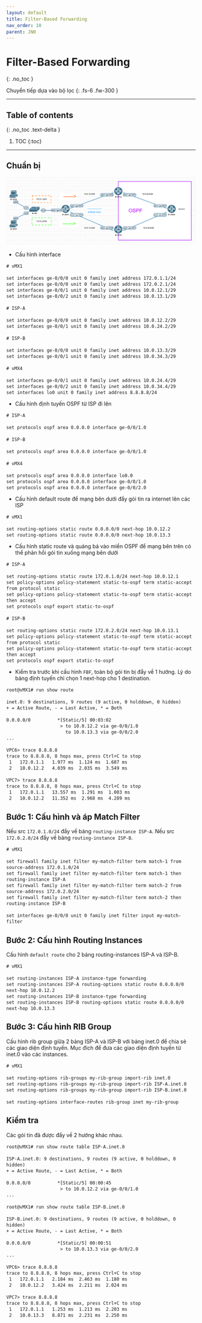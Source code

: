 ```yaml
---
layout: default
title: Filter-Based Forwarding
nav_order: 10
parent: JN0
---
```


# Filter-Based Forwarding
{: .no_toc }

Chuyển tiếp dựa vào bộ lọc
{: .fs-6 .fw-300 }

---

## Table of contents
{: .no_toc .text-delta }

1. TOC
{:toc}

---

## Chuẩn bị

![](/docs/JN0/img/8.png)

* Cấu hình interface

```
# vMX1

set interfaces ge-0/0/0 unit 0 family inet address 172.0.1.1/24
set interfaces ge-0/0/0 unit 0 family inet address 172.0.2.1/24
set interfaces ge-0/0/1 unit 0 family inet address 10.0.12.1/29
set interfaces ge-0/0/2 unit 0 family inet address 10.0.13.1/29

# ISP-A

set interfaces ge-0/0/0 unit 0 family inet address 10.0.12.2/29
set interfaces ge-0/0/1 unit 0 family inet address 10.0.24.2/29

# ISP-B

set interfaces ge-0/0/0 unit 0 family inet address 10.0.13.3/29
set interfaces ge-0/0/1 unit 0 family inet address 10.0.34.3/29

# vMX4

set interfaces ge-0/0/1 unit 0 family inet address 10.0.24.4/29
set interfaces ge-0/0/2 unit 0 family inet address 10.0.34.4/29
set interfaces lo0 unit 0 family inet address 8.8.8.8/24
```

* Cấu hình định tuyến OSPF từ ISP đi lên

```
# ISP-A

set protocols ospf area 0.0.0.0 interface ge-0/0/1.0

# ISP-B

set protocols ospf area 0.0.0.0 interface ge-0/0/1.0

# vMX4

set protocols ospf area 0.0.0.0 interface lo0.0
set protocols ospf area 0.0.0.0 interface ge-0/0/1.0
set protocols ospf area 0.0.0.0 interface ge-0/0/2.0
```

* Cấu hình default route để mạng bên dưới đẩy gói tin ra internet lên các ISP

```
# vMX1

set routing-options static route 0.0.0.0/0 next-hop 10.0.12.2
set routing-options static route 0.0.0.0/0 next-hop 10.0.13.3
```

* Cấu hình static route và quảng bá vào miền OSPF để mạng bên trên có thể phản hồi gói tin xuống mạng bên dưới

```
# ISP-A

set routing-options static route 172.0.1.0/24 next-hop 10.0.12.1
set policy-options policy-statement static-to-ospf term static-accept from protocol static
set policy-options policy-statement static-to-ospf term static-accept then accept
set protocols ospf export static-to-ospf

# ISP-B

set routing-options static route 172.0.2.0/24 next-hop 10.0.13.1
set policy-options policy-statement static-to-ospf term static-accept from protocol static
set policy-options policy-statement static-to-ospf term static-accept then accept
set protocols ospf export static-to-ospf
```

* Kiểm tra trước khi cấu hình `FBF`, toàn bộ gói tin bị đẩy về 1 hướng. Lý do bảng định tuyến chỉ chọn 1 next-hop cho 1 destination.

```
root@vMX1# run show route

inet.0: 9 destinations, 9 routes (9 active, 0 holddown, 0 hidden)
+ = Active Route, - = Last Active, * = Both

0.0.0.0/0          *[Static/5] 00:03:02
                    > to 10.0.12.2 via ge-0/0/1.0
                      to 10.0.13.3 via ge-0/0/2.0
...

VPC6> trace 8.8.8.8
trace to 8.8.8.8, 8 hops max, press Ctrl+C to stop
 1   172.0.1.1   1.977 ms  1.124 ms  1.687 ms
 2   10.0.12.2   4.039 ms  2.035 ms  3.549 ms

VPC7> trace 8.8.8.8
trace to 8.8.8.8, 8 hops max, press Ctrl+C to stop
 1   172.0.1.1   13.557 ms  1.291 ms  1.003 ms
 2   10.0.12.2   11.352 ms  2.968 ms  4.289 ms
```


## Bước 1: Cấu hình và áp Match Filter

Nếu src `172.0.1.0/24` đẩy về bảng `routing-instance ISP-A`. Nếu src `172.0.2.0/24` đẩy về bảng `routing-instance ISP-B`.

```
# vMX1

set firewall family inet filter my-match-filter term match-1 from source-address 172.0.1.0/24
set firewall family inet filter my-match-filter term match-1 then routing-instance ISP-A
set firewall family inet filter my-match-filter term match-2 from source-address 172.0.2.0/24
set firewall family inet filter my-match-filter term match-2 then routing-instance ISP-B

set interfaces ge-0/0/0 unit 0 family inet filter input my-match-filter
```

## Bước 2: Cấu hình Routing Instances

Cấu hình `default route` cho 2 bảng routing-instances ISP-A và ISP-B.

```
# vMX1

set routing-instances ISP-A instance-type forwarding
set routing-instances ISP-A routing-options static route 0.0.0.0/0 next-hop 10.0.12.2
set routing-instances ISP-B instance-type forwarding
set routing-instances ISP-B routing-options static route 0.0.0.0/0 next-hop 10.0.13.3
```

## Bước 3: Cấu hình RIB Group

Cấu hình rib group giữa 2 bảng ISP-A và ISP-B với bảng inet.0 để chia sẻ các giao diện định tuyến. Mục đích để đưa các giao diện định tuyến từ inet.0 vào các instances.

```
# vMX1

set routing-options rib-groups my-rib-group import-rib inet.0
set routing-options rib-groups my-rib-group import-rib ISP-A.inet.0
set routing-options rib-groups my-rib-group import-rib ISP-B.inet.0

set routing-options interface-routes rib-group inet my-rib-group
```

## Kiểm tra

Các gói tin đã được đẩy về 2 hướng khác nhau.

```
root@vMX1# run show route table ISP-A.inet.0

ISP-A.inet.0: 9 destinations, 9 routes (9 active, 0 holddown, 0 hidden)
+ = Active Route, - = Last Active, * = Both

0.0.0.0/0          *[Static/5] 00:00:45
                    > to 10.0.12.2 via ge-0/0/1.0
...

root@vMX1# run show route table ISP-B.inet.0

ISP-B.inet.0: 9 destinations, 9 routes (9 active, 0 holddown, 0 hidden)
+ = Active Route, - = Last Active, * = Both

0.0.0.0/0          *[Static/5] 00:00:51
                    > to 10.0.13.3 via ge-0/0/2.0
...

VPC6> trace 8.8.8.8
trace to 8.8.8.8, 8 hops max, press Ctrl+C to stop
 1   172.0.1.1   2.184 ms  2.463 ms  1.180 ms
 2   10.0.12.2   3.424 ms  2.211 ms  2.024 ms

VPC7> trace 8.8.8.8
trace to 8.8.8.8, 8 hops max, press Ctrl+C to stop
 1   172.0.1.1   1.253 ms  1.213 ms  2.203 ms
 2   10.0.13.3   8.871 ms  2.231 ms  2.250 ms
```
